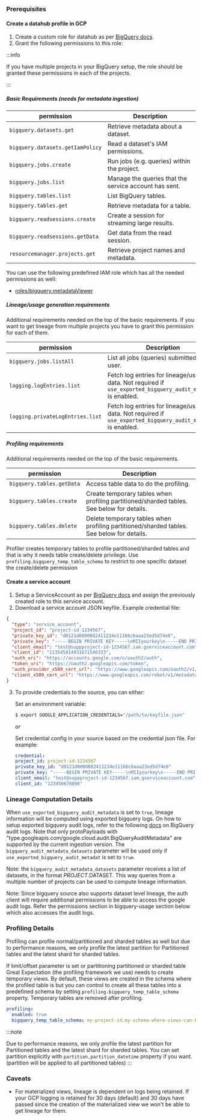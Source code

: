 ### Prerequisites

#### Create a datahub profile in GCP

1. Create a custom role for datahub as per [BigQuery docs](https://cloud.google.com/iam/docs/creating-custom-roles#creating_a_custom_role).
2. Grant the following permissions to this role:

:::info

If you have multiple projects in your BigQuery setup, the role should be granted these permissions in each of the projects.

:::

##### Basic Requirements (needs for metadata ingestion)

| permission                       | Description                                           |
| -------------------------------- | ----------------------------------------------------- |
| `bigquery.datasets.get`          | Retrieve metadata about a dataset.                    |
| `bigquery.datasets.getIamPolicy` | Read a dataset's IAM permissions.                     |
| `bigquery.jobs.create`           | Run jobs (e.g. queries) within the project.           |
| `bigquery.jobs.list`             | Manage the queries that the service account has sent. |
| `bigquery.tables.list`           | List BigQuery tables.                                 |
| `bigquery.tables.get`            | Retrieve metadata for a table.                        |
| `bigquery.readsessions.create`   | Create a session for streaming large results.         |
| `bigquery.readsessions.getData`  | Get data from the read session.                       |
| `resourcemanager.projects.get`   | Retrieve project names and metadata.                  |

You can use the following predefined IAM role which has all the needed permissions as well:
- [roles/bigquery.metadataViewer](https://cloud.google.com/bigquery/docs/access-control#bigquery.metadataViewer)

##### Lineage/usage generation requirements

Additional requirements needed on the top of the basic requirements.
If you want to get lineage from multiple projects you have to grant this permission
for each of them.

| permission                       | Description                                                                                                  |
| -------------------------------- | ------------------------------------------------------------------------------------------------------------ |
| `bigquery.jobs.listAll`          | List all jobs (queries) submitted by any user.                                                               |
| `logging.logEntries.list`        | Fetch log entries for lineage/usage data. Not required if `use_exported_bigquery_audit_metadata` is enabled. |
| `logging.privateLogEntries.list` | Fetch log entries for lineage/usage data. Not required if `use_exported_bigquery_audit_metadata` is enabled. |

##### Profiling requirements

Additional requirements needed on the top of the basic requirements.

| permission                | Description                                                                               |
| ------------------------- | ----------------------------------------------------------------------------------------- |
| `bigquery.tables.getData` | Access table data to do the profiling.                                                    |
| `bigquery.tables.create`  | Create temporary tables when profiling partitioned/sharded tables. See below for details. |
| `bigquery.tables.delete`  | Delete temporary tables when profiling partitioned/sharded tables. See below for details. |

Profiler creates temporary tables to profile partitioned/sharded tables and that is why it needs table create/delete privilege.
Use `profiling.bigquery_temp_table_schema` to restrict to one specific dataset the create/delete permission

#### Create a service account

1. Setup a ServiceAccount as per [BigQuery docs](https://cloud.google.com/iam/docs/creating-managing-service-accounts#iam-service-accounts-create-console)
   and assign the previously created role to this service account.
2. Download a service account JSON keyfile.
   Example credential file:

```json
{
  "type": "service_account",
  "project_id": "project-id-1234567",
  "private_key_id": "d0121d0000882411234e11166c6aaa23ed5d74e0",
  "private_key": "-----BEGIN PRIVATE KEY-----\nMIIyourkey\n-----END PRIVATE KEY-----",
  "client_email": "test@suppproject-id-1234567.iam.gserviceaccount.com",
  "client_id": "113545814931671546333",
  "auth_uri": "https://accounts.google.com/o/oauth2/auth",
  "token_uri": "https://oauth2.googleapis.com/token",
  "auth_provider_x509_cert_url": "https://www.googleapis.com/oauth2/v1/certs",
  "client_x509_cert_url": "https://www.googleapis.com/robot/v1/metadata/x509/test%suppproject-id-1234567.iam.gserviceaccount.com"
}
```

3. To provide credentials to the source, you can either:

   Set an environment variable:

   ```sh
   $ export GOOGLE_APPLICATION_CREDENTIALS="/path/to/keyfile.json"
   ```

   _or_

   Set credential config in your source based on the credential json file. For example:

   ```yml
   credential:
   project_id: project-id-1234567
   private_key_id: "d0121d0000882411234e11166c6aaa23ed5d74e0"
   private_key: "-----BEGIN PRIVATE KEY-----\nMIIyourkey\n-----END PRIVATE KEY-----\n"
   client_email: "test@suppproject-id-1234567.iam.gserviceaccount.com"
   client_id: "123456678890"
   ```

### Lineage Computation Details

When `use_exported_bigquery_audit_metadata` is set to `true`, lineage information will be computed using exported bigquery logs. On how to setup exported bigquery audit logs, refer to the following [docs](https://cloud.google.com/bigquery/docs/reference/auditlogs#defining_a_bigquery_log_sink_using_gcloud) on BigQuery audit logs. Note that only protoPayloads with "type.googleapis.com/google.cloud.audit.BigQueryAuditMetadata" are supported by the current ingestion version. The `bigquery_audit_metadata_datasets` parameter will be used only if `use_exported_bigquery_audit_metadat` is set to `true`.

Note: the `bigquery_audit_metadata_datasets` parameter receives a list of datasets, in the format $PROJECT.$DATASET. This way queries from a multiple number of projects can be used to compute lineage information.

Note: Since bigquery source also supports dataset level lineage, the auth client will require additional permissions to be able to access the google audit logs. Refer the permissions section in bigquery-usage section below which also accesses the audit logs.

### Profiling Details

Profiling can profile normal/partitioned and sharded tables as well but due to performance reasons, we only profile the latest partition for Partitioned tables and the latest shard for sharded tables.

If limit/offset parameter is set or partitioning partitioned or sharded table Great Expectation (the profiling framework we use) needs to create temporary
views. By default, these views are created in the schema where the profiled table is but you can control to create all these
tables into a predefined schema by setting `profiling.bigquery_temp_table_schema` property.
Temporary tables are removed after profiling.

```yaml
profiling:
  enabled: true
  bigquery_temp_table_schema: my-project-id.my-schema-where-views-can-be-created
```

:::note

Due to performance reasons, we only profile the latest partition for Partitioned tables and the latest shard for sharded tables.
You can set partition explicitly with `partition.partition_datetime` property if you want. (partition will be applied to all partitioned tables)
:::

### Caveats

- For materialized views, lineage is dependent on logs being retained. If your GCP logging is retained for 30 days (default) and 30 days have passed since the creation of the materialized view we won't be able to get lineage for them.
